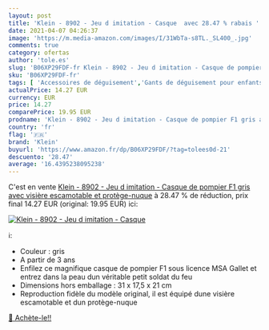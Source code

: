 ```yaml
---
layout: post
title: 'Klein - 8902 - Jeu d imitation - Casque  avec 28.47 % rabais '
date: 2021-04-07 04:26:37
image: 'https://m.media-amazon.com/images/I/31WbTa-s8TL._SL400_.jpg'
comments: true
category: ofertas
author: 'tole.es'
slug: 'B06XP29FDF-fr Klein - 8902 - Jeu d imitation - Casque de pompier F1 gris...'
sku: 'B06XP29FDF-fr'
tags: [ 'Accessoires de déguisement','Gants de déguisement pour enfants','Jeux dimitation, déguisements et accessoires','Jeux et Jouets','Jeux et jouets','klein', ]
actualPrice: 14.27 EUR
currency: EUR
price: 14.27
comparePrice: 19.95 EUR
prodname: 'Klein - 8902 - Jeu d imitation - Casque de pompier F1 gris avec visière escamotable et protège-nuque'
country: 'fr'
flag: '🇫🇷'
brand: 'Klein'
buyurl: 'https://www.amazon.fr/dp/B06XP29FDF/?tag=tolees0d-21'
descuento: '28.47'
average: '16.4395238095238'
---
```


C'est en vente [Klein - 8902 - Jeu d imitation - Casque de pompier F1 gris avec visière escamotable et protège-nuque](https://www.amazon.fr/dp/B06XP29FDF/?tag=tolees0d-21)  à  28.47 % de réduction, prix final  14.27 EUR (original: 19.95 EUR) ici:

[![Klein - 8902 - Jeu d imitation - Casque ](https://m.media-amazon.com/images/I/31WbTa-s8TL._SL400_.jpg)](https://www.amazon.fr/dp/B06XP29FDF/?tag=tolees0d-21)

ℹ️:

- Couleur : gris
- A partir de 3 ans
- Enfilez ce magnifique casque de pompier F1 sous licence MSA Gallet et entrez dans la peau dun véritable petit soldat du feu
- Dimensions hors emballage : 31 x 17,5 x 21 cm
- Reproduction fidèle du modèle original, il est équipé dune visière escamotable et dun protège-nuque

[🛒 Achète-le!!](https://www.amazon.fr/dp/B06XP29FDF/?tag=tolees0d-21)
